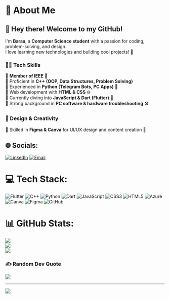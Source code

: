 # 💫 About Me  

## 👋 Hey there! Welcome to my GitHub!  

I'm **Baraa**, a **Computer Science student** with a passion for coding, problem-solving, and design.  
I love learning new technologies and building cool projects! 🚀  

### 👨‍💻 Tech Skills  
🔹 **Member of IEEE** 🤝  
🔹 Proficient in **C++ (OOP, Data Structures, Problem Solving)**  
🔹 Experienced in **Python (Telegram Bots, PC Apps)** 🐍  
🔹 Web development with **HTML & CSS** 🌐  
🔹 Currently diving into **JavaScript & Dart (Flutter)** 📱  
🔹 Strong background in **PC software & hardware troubleshooting** 🛠  

### 🎨 Design & Creativity  
🔹 Skilled in **Figma & Canva** for UI/UX design and content creation 🎨  



## 🌐 Socials:

[![LinkedIn](https://img.shields.io/badge/LinkedIn-%230077B5.svg?logo=linkedin&logoColor=white)](https://www.linkedin.com/in/baraa-mabrok-6b15b1356/) [![Email](https://img.shields.io/badge/Email-D14836?logo=gmail&logoColor=white)](mailto:baraa0email@gmail.com)


# 💻 Tech Stack:
![Flutter](https://img.shields.io/badge/Flutter-%2302569B.svg?style=for-the-badge&logo=Flutter&logoColor=white) ![C++](https://img.shields.io/badge/c++-%2300599C.svg?style=for-the-badge&logo=c%2B%2B&logoColor=white) ![Python](https://img.shields.io/badge/python-3670A0?style=for-the-badge&logo=python&logoColor=ffdd54) ![Dart](https://img.shields.io/badge/dart-%230175C2.svg?style=for-the-badge&logo=dart&logoColor=white) ![JavaScript](https://img.shields.io/badge/javascript-%23323330.svg?style=for-the-badge&logo=javascript&logoColor=%23F7DF1E) ![CSS3](https://img.shields.io/badge/css3-%231572B6.svg?style=for-the-badge&logo=css3&logoColor=white) ![HTML5](https://img.shields.io/badge/html5-%23E34F26.svg?style=for-the-badge&logo=html5&logoColor=white) ![Azure](https://img.shields.io/badge/azure-%230072C6.svg?style=for-the-badge&logo=microsoftazure&logoColor=white) ![Canva](https://img.shields.io/badge/Canva-%2300C4CC.svg?style=for-the-badge&logo=Canva&logoColor=white) ![Figma](https://img.shields.io/badge/figma-%23F24E1E.svg?style=for-the-badge&logo=figma&logoColor=white) ![GitHub](https://img.shields.io/badge/github-%23121011.svg?style=for-the-badge&logo=github&logoColor=white)
# 📊 GitHub Stats:
![](https://github-readme-stats.vercel.app/api?username=baraa404&theme=transparent&hide_border=false&include_all_commits=false&count_private=false)<br/>
![](https://nirzak-streak-stats.vercel.app/?user=baraa404&theme=transparent&hide_border=false)<br/>
![](https://github-readme-stats.vercel.app/api/top-langs/?username=baraa404&theme=transparent&hide_border=false&include_all_commits=false&count_private=false&layout=compact)

### ✍️ Random Dev Quote
![](https://quotes-github-readme.vercel.app/api?type=horizontal&theme=radical)

---
[![](https://visitcount.itsvg.in/api?id=baraa404&icon=0&color=0)](https://visitcount.itsvg.in)

<!-- Proudly created with GPRM ( https://gprm.itsvg.in ) -->
